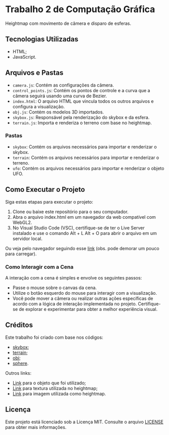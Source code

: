 # Trabalho 2 de Computação Gráfica

Heightmap com movimento de câmera e disparo de esferas.

## Tecnologias Utilizadas

- HTML;
- JavaScript.

## Arquivos e Pastas

- `camera.js`: Contém as configurações da câmera.
- `control_points.js`: Contém os pontos de controle e a curva que a câmera seguirá usando uma curva de Bezier.
- `index.html`: O arquivo HTML que vincula todos os outros arquivos e configura a visualização.
- `obj.js`: Contém os modelos 3D importados.
- `skybox.js`: Responsável pela renderização do skybox e da esfera.
- `terrain.js`: Importa e renderiza o terreno com base no heightmap.

### Pastas

- `skybox`: Contém os arquivos necessários para importar e renderizar o skybox.
- `terrain`: Contém os arquivos necessários para importar e renderizar o terreno.
- `ufo`: Contém os arquivos necessários para importar e renderizar o objeto UFO.

## Como Executar o Projeto

Siga estas etapas para executar o projeto:

1. Clone ou baixe este repositório para o seu computador.
2. Abra o arquivo index.html em um navegador da web compatível com WebGL2.
3. No Visual Studio Code (VSC), certifique-se de ter o Live Server instalado e use o comando Alt + L Alt + O para abrir o arquivo em um servidor local.

Ou veja pelo navegador seguindo esse [link](https://regretcode.github.io/CG-2/) (obs. pode demorar um pouco para carregar). 

### Como Interagir com a Cena

A interação com a cena é simples e envolve os seguintes passos:

- Passe o mouse sobre o canvas da cena.
- Utilize o botão esquerdo do mouse para interagir com a visualização.
- Você pode mover a câmera ou realizar outras ações específicas de acordo com a lógica de interação implementada no projeto. Certifique-se de explorar e experimentar para obter a melhor experiência visual.

## Créditos

Este trabalho foi criado com base nos códigos: 

- [skybox](https://webgl2fundamentals.org/webgl/lessons/webgl-skybox.html);
- [terrain](https://webgl2fundamentals.org/webgl/lessons/webgl-qna-drawing-a-heightmap.html);
- [obj](https://webgl2fundamentals.org/webgl/lessons/webgl-load-obj-w-mtl.html);
- [sphere](https://webgl2fundamentals.org/webgl/lessons/webgl-drawing-multiple-things.html).

Outros links:

- [Link](https://www.turbosquid.com/3d-models/u-f-o-max-free/167887) para o objeto que foi utilizado;
- [Link](https://sbcode.net/topoearth/moon-texture/) para textura utilizada no heightmap;
- [Link](https://sbcode.net/topoearth/moon-heightmap/) para imagem utilizada como heightmap.

## Licença

Este projeto está licenciado sob a Licença MIT. Consulte o arquivo [LICENSE](https://github.com/git/git-scm.com/blob/main/MIT-LICENSE.txt) para obter mais informações.
